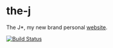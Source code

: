 # the-j
The J*, my new brand personal [website](http://www.vorozco.com).

[![Build Status](https://travis-ci.org/tuxtor/the-j.svg?branch=master)](https://travis-ci.org/tuxtor/the-j)
